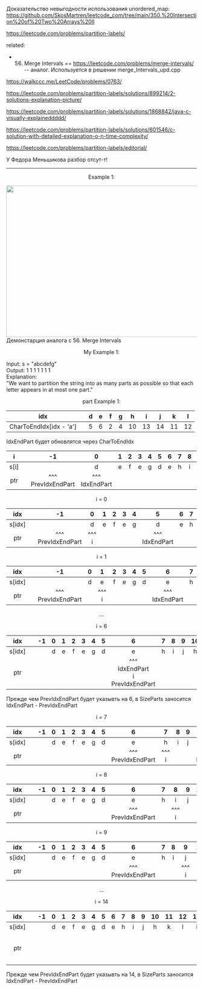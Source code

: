 Доказательство невыгодности использования unordered_map: https://github.com/SkosMartren/leetcode_com/tree/main/350.%20Intersection%20of%20Two%20Arrays%20II

https://leetcode.com/problems/partition-labels/

related: 
-  56. Merge Intervals == https://leetcode.com/problems/merge-intervals/ -- аналог. Используется в решении merge_Intervals_upd.cpp

https://walkccc.me/LeetCode/problems/0763/

https://leetcode.com/problems/partition-labels/solutions/899214/2-solutions-explanation-picture/

https://leetcode.com/problems/partition-labels/solutions/1868842/java-c-visually-explaineddddd/

https://leetcode.com/problems/partition-labels/solutions/601546/c-solution-with-detailed-explanation-o-n-time-complexity/

https://leetcode.com/problems/partition-labels/editorial/

У Федора Меньшикова разбор отсут-т!

___

<p align="center"> Example 1: </p>

<img src="https://github.com/SkosMartren/useful-materials/blob/main/for_763_leetcode_1.png" width="1500" height="400"/>  
Демонстарция аналога с 56. Merge Intervals

<p align="center"> My Example 1: </p>

Input: s = "abcdefg"  
Output: 1 1 1 1 1 1 1  
Explanation:  
"We want to partition the string into as many parts as possible so that each letter appears in at most one part."  

<p align="center">  part Example 1: </p>

|           idx           |   | d | e | f | g |  h |  i |  j |  k |  l |
|:-----------------------:|:-:|:-:|:-:|:-:|:-:|:--:|:--:|:--:|:--:|:--:|
| CharToEndIdx[idx - 'a'] |   | 5 | 6 | 2 | 4 | 10 | 13 | 14 | 11 | 12 |

IdxEndPart будет обновлятся через CharToEndIdx

| i   	|   	|            -1           	|          0          	| 1 	| 2 	| 3 	| 4 	| 5 	| 6 	| 7 	| 8 	| 9 	| 10 	| 11 	| 12 	| 13 	| 14 	|
|:---:	|:-:	|:-----------------------:	|:-------------------:	|:-:	|:-:	|:-:	|:-:	|:-:	|:-:	|:-:	|:-:	|:-:	|:--:	|:--:	|:--:	|:--:	|:--:	|
|  s[i] |   	|                         	|          d          	| e 	| f 	| e 	| g 	| d 	| e 	| h 	| i 	| j 	|  h 	|  k 	|  l 	|  i 	|  j 	|
| ptr 	|   	| ^^^ <br> PrevIdxEndPart 	| ^^^ <br> IdxEndPart 	|   	|   	|   	|   	|   	|   	|   	|   	|   	|    	|    	|    	|    	|    	|


<p align="center"> i = 0 </p>

|   idx  	|   	|            -1           	|      0     	| 1 	| 2 	| 3 	| 4 	|          5          	| 6 	| 7 	| 8 	| 9 	| 10 	| 11 	| 12 	| 13 	| 14 	|
|:------:	|:-:	|:-----------------------:	|:----------:	|:-:	|:-:	|:-:	|:-:	|:-------------------:	|:-:	|:-:	|:-:	|:-:	|:--:	|:--:	|:--:	|:--:	|:--:	|
| s[idx] 	|   	|                         	|      d     	| e 	| f 	| e 	| g 	|          d          	| e 	| h 	| i 	| j 	|  h 	|  k 	|  l 	|  i 	|  j 	|
|   ptr  	|   	| ^^^ <br> PrevIdxEndPart 	| ^^^ <br> i 	|   	|   	|   	|   	| ^^^ <br> IdxEndPart 	|   	|   	|   	|   	|    	|    	|    	|    	|    	|

<p align="center"> i = 1 </p>

|   idx  	|   	|            -1           	| 0 	|      1     	| 2 	| 3 	| 4 	| 5 	|          6          	| 7 	| 8 	| 9 	| 10 	| 11 	| 12 	| 13 	| 14 	|
|:------:	|:-:	|:-----------------------:	|:-:	|:----------:	|:-:	|:-:	|:-:	|:-:	|:-------------------:	|:-:	|:-:	|:-:	|:--:	|:--:	|:--:	|:--:	|:--:	|
| s[idx] 	|   	|                         	| d 	|      e     	| f 	| e 	| g 	| d 	|          e          	| h 	| i 	| j 	|  h 	|  k 	|  l 	|  i 	|  j 	|
|   ptr  	|   	| ^^^ <br> PrevIdxEndPart 	|   	| ^^^ <br> i 	|   	|   	|   	|   	| ^^^ <br> IdxEndPart 	|   	|   	|   	|    	|    	|    	|    	|    	|

<p align="center"> ... </p>

<p align="center"> i = 6 </p>

|   idx  	|   	| -1 	| 0 	| 1 	| 2 	| 3 	| 4 	| 5 	|                        6                       	| 7 	| 8 	| 9 	| 10 	| 11 	| 12 	| 13 	| 14 	|
|:------:	|:-:	|:--:	|:-:	|:-:	|:-:	|:-:	|:-:	|:-:	|:----------------------------------------------:	|:-:	|:-:	|:-:	|:--:	|:--:	|:--:	|:--:	|:--:	|
| s[idx] 	|   	|    	| d 	| e 	| f 	| e 	| g 	| d 	|                        e                       	| h 	| i 	| j 	|  h 	|  k 	|  l 	|  i 	|  j 	|
|   ptr  	|   	|    	|   	|   	|   	|   	|   	|   	| ^^^ <br> IdxEndPart <br> i <br> PrevIdxEndPart 	|   	|   	|   	|    	|    	|    	|    	|    	|

Прежде чем PrevIdxEndPart будет указывть на 6, в SizeParts заносится IdxEndPart - PrevIdxEndPart

<p align="center"> i = 7 </p>

|   idx  |   | -1 | 0 | 1 | 2 | 3 | 4 | 5 |            6            |      7     | 8 | 9 |          10         | 11 | 12 | 13 | 14 |
|:------:|:-:|:--:|:-:|:-:|:-:|:-:|:-:|:-:|:-----------------------:|:----------:|:-:|:-:|:-------------------:|:--:|:--:|:--:|:--:|
| s[idx] |   |    | d | e | f | e | g | d |            e            |      h     | i | j |          h          |  k |  l |  i |  j |
|   ptr  |   |    |   |   |   |   |   |   | ^^^ <br> PrevIdxEndPart | ^^^ <br> i |   |   | ^^^ <br> IdxEndPart |    |    |    |    |


<p align="center"> i = 8 </p>

|     idx    |   | -1 | 0 | 1 | 2 | 3 | 4 | 5 |             6            | 7 |      8     | 9 | 10 | 11 | 12 |          13         | 14 |
|:----------:|:-:|:--:|:-:|:-:|:-:|:-:|:-:|:-:|:------------------------:|:-:|:----------:|:-:|:--:|:--:|:--:|:-------------------:|:--:|
|   s[idx]   |   |    | d | e | f | e | g | d |             e            | h |      i     | j |  h |  k |  l |          i          |  j |
|     ptr    |   |    |   |   |   |   |   |   | ^^^  <br> PrevIdxEndPart |   | ^^^ <br> i |   |    |    |    | ^^^ <br> IdxEndPart |    |

<p align="center"> i = 9 </p>

|   idx  |   | -1 | 0 | 1 | 2 | 3 | 4 | 5 |            6            | 7 | 8 |      9     | 10 | 11 | 12 | 13 |          14         |
|:------:|:-:|:--:|:-:|:-:|:-:|:-:|:-:|:-:|:-----------------------:|:-:|:-:|:----------:|:--:|:--:|:--:|:--:|:-------------------:|
| s[idx] |   |    | d | e | f | e | g | d |            e            | h | i |      j     |  h |  k |  l |  i |          j          |
|   ptr  |   |    |   |   |   |   |   |   | ^^^ <br> PrevIdxEndPart |   |   | ^^^ <br> i |    |    |    |    | ^^^ <br> IdxEndPart |

<p align="center"> ... </p>

<p align="center"> i = 14 </p>

|   idx  |   | -1 | 0 | 1 | 2 | 3 | 4 | 5 | 6 | 7 | 8 | 9 | 10 | 11 | 12 | 13 |                        14                       |
|:------:|:-:|:--:|:-:|:-:|:-:|:-:|:-:|:-:|:-:|:-:|:-:|:-:|:--:|:--:|:--:|:--:|:-----------------------------------------------:|
| s[idx] |   |    | d | e | f | e | g | d | e | h | i | j |  h |  k |  l |  i |                        j                        |
|   ptr  |   |    |   |   |   |   |   |   |   |   |   |   |    |    |    |    | ^^^ <br> IdxEndPart <br> i <br> PrevIdxEndPart  |

Прежде чем PrevIdxEndPart будет указывть на 14, в SizeParts заносится IdxEndPart - PrevIdxEndPart
